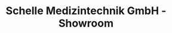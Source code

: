 ---
title: "Schelle Medizintechnik GmbH - Showroom"
url: /march/schelle-medizintechnik-gmbh-showroom/
shop: Elektronik
---